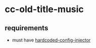 # cc-old-title-music

## requirements

 - must have [hardcoded-config-injector](https://github.com/CCDirectLink/hardcoded-config-injector)
